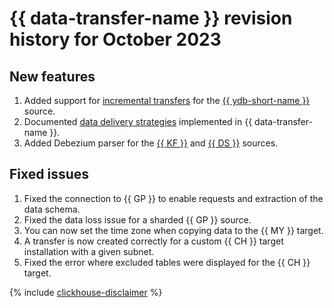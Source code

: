 # {{ data-transfer-name }} revision history for October 2023

## New features

1. Added support for [incremental transfers](../concepts/regular-incremental-copy.md) for the [{{ ydb-short-name }}](../operations/endpoint/source/ydb.md) source.
1. Documented [data delivery strategies](../concepts/delivery-configuration.md) implemented in {{ data-transfer-name }}.
1. Added Debezium parser for the [{{ KF }}](../operations/endpoint/source/kafka.md) and [{{ DS }}](../operations/endpoint/source/data-streams.md) sources.

## Fixed issues

1. Fixed the connection to {{ GP }} to enable requests and extraction of the data schema.
1. Fixed the data loss issue for a sharded {{ GP }} source.
1. You can now set the time zone when copying data to the {{ MY }} target.
1. A transfer is now created correctly for a custom {{ CH }} target installation with a given subnet.
1. Fixed the error where excluded tables were displayed for the {{ CH }} target.

{% include [clickhouse-disclaimer](../../_includes/clickhouse-disclaimer.md) %}